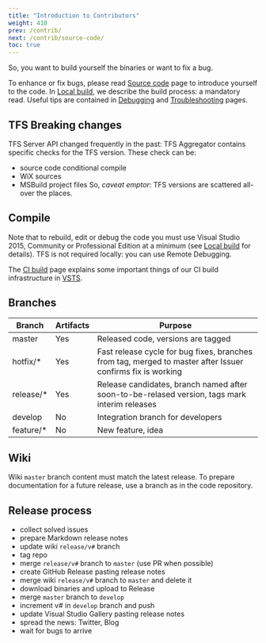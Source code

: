 ```yaml
---
title: "Introduction to Contributors"
weight: 410
prev: /contrib/
next: /contrib/source-code/
toc: true
---
```

So, you want to build yourself the binaries or want to fix a bug.

To enhance or fix bugs, please read [Source code](/contrib/source-code) page to introduce yourself to the code. In [Local build](/contrib/local-build), we describe the build process: a mandatory read.
Useful tips are contained in [Debugging](/contrib/debugging) and [Troubleshooting](/admin/troubleshooting) pages.


## TFS Breaking changes

TFS Server API changed frequently in the past: TFS Aggregator contains specific checks for the TFS version.
These check can be:
- source code conditional compile
- WiX sources
- MSBuild project files
So, _caveat emptor_: TFS versions are scattered all-over the places.


## Compile

Note that to rebuild, edit or debug the code you must use Visual Studio 2015, Community or Professional Edition at a minimum (see [Local build](/contrib/local-build) for details).
TFS is not required locally: you can use Remote Debugging. 

The [CI build](/contrib/continuous-integration) page explains some important things of our CI build infrastructure in [VSTS](https://tfsaggregator.visualstudio.com/).


## Branches

|  Branch   | Artifacts | Purpose |
|-----------|-----------|---------------|
| master    | Yes | Released code, versions are tagged |
| hotfix/*  | Yes | Fast release cycle for bug fixes, branches from tag, merged to master after Issuer confirms fix is working |
| release/* | Yes | Release candidates, branch named after soon-to-be-relased version, tags mark interim releases |
| develop   | No  | Integration branch for developers |
| feature/* | No  | New feature, idea |


## Wiki

Wiki `master` branch content must match the latest release. To prepare documentation for a future release, use a branch as in the code repository.


## Release process

 - collect solved issues
 - prepare Markdown release notes
 - update wiki `release/v#` branch
 - tag repo
 - merge `release/v#` branch to `master` (use PR when possible)
 - create GitHub Release pasting release notes
 - merge wiki `release/v#` branch to `master` and delete it
 - download binaries and upload to Release
 - merge `master` branch to `develop`
 - increment v# in `develop` branch and push
 - update Visual Studio Gallery pasting release notes
 - spread the news: Twitter, Blog
 - wait for bugs to arrive